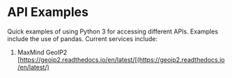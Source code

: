 # API Examples
Quick examples of using Python 3 for accessing different APIs. Examples include the use of pandas. Current services include:

1. MaxMind GeoIP2 [https://geoip2.readthedocs.io/en/latest/[(https://geoip2.readthedocs.io/en/latest/)
